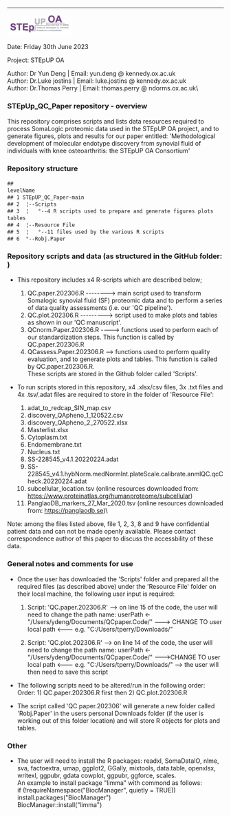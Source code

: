 ---
<img src="STEPUPlogo.png" width="30%" />

Date: Friday 30th June 2023

Project: STEpUP OA

Author: Dr Yun Deng     | Email:  yun.deng @ kennedy.ox.ac.uk\
Author: Dr.Luke jostins | Email:  luke.jostins @ kennedy.ox.ac.uk\
Author: Dr.Thomas Perry | Email:  thomas.perry @ ndorms.ox.ac.uk\


### STEpUp_QC_Paper repository - overview
This repository comprises scripts and lists data resources required to process SomaLogic proteomic data used in the STEpUP OA project, and to generate figures, plots and results for our paper entitled:
'Methodological development of molecular endotype discovery from synovial fluid of individuals with knee osteoarthritis: the STEpUP OA Consortium'


### Repository structure


```
##                                                               levelName
## 1 STEpUP_QC_Paper-main                                                 
## 2  ¦--Scripts                                                          
## 3  ¦   °--4 R scripts used to prepare and generate figures plots tables
## 4  ¦--Resource File                                                    
## 5  ¦   °--11 files used by the various R scripts                       
## 6  °--Robj.Paper
```

### Repository scripts and data (as structured in the GitHub folder: )
* This repository includes x4 R-scripts which are described below;
  1) QC.paper.202306.R --------> main script used to transform Somalogic synovial fluid (SF) proteomic data and to perform a series of data quality assessments (i.e. our 'QC pipeline').
   2) QC.plot.202306.R ---------> script used to make plots and tables as shown in our 'QC manuscript'. 
   3) QCnorm.Paper.202306.R ----> functions used to perform each of our standardization steps. This function is called by QC.paper.202306.R 
   4) QCassess.Paper.202306.R --> functions used to perform quality evaluation, and to generate plots and tables. This function is called by QC.paper.202306.R.\
These scripts are stored in the Github folder called 'Scripts'.

* To run scripts stored in this repository,  x4 .xlsx/csv files, 3x .txt files and 4x .tsv/.adat files are required to store in the folder of 'Resource File': 
   1) adat_to_redcap_SIN_map.csv 
   2) discovery_QApheno_1_120522.csv 
   3) discovery_QApheno_2_270522.xlsx 
   4) Masterlist.xlsx 
   5) Cytoplasm.txt 
   6) Endomembrane.txt 
   7) Nucleus.txt 
   8) SS-228545_v4.1.20220224.adat 
   9) SS-228545_v4.1.hybNorm.medNormInt.plateScale.calibrate.anmlQC.qcCheck.20220224.adat 
   10) subcellular_location.tsv (online resources downloaded from: https://www.proteinatlas.org/humanproteome/subcellular)
   11) PanglaoDB_markers_27_Mar_2020.tsv (online resources downloaded from: https://panglaodb.se)\

Note: among the files listed above, file 1, 2, 3, 8 and 9 have confidential patient data and can not be made openly available. Please contact correspondence author of this paper to discuss the accessbility of these data. 
   
### General notes and comments for use
* Once the user has downloaded the 'Scripts' folder and prepared all the required files (as described above) under the 'Resource File' folder on their local machine, the following user input is required:
  1) Script: 'QC.paper.202306.R'
   --> on line 15 of the code, the user will need to change the path name: userPath <- "/Users/ydeng/Documents/QCpaper.Code/" ---> CHANGE TO user local path <--- e.g. "C:/Users/tperry/Downloads/"

  2) Script: 'QC.plot.202306.R'
   --> on line 14 of the code, the user will need to change the path name: userPath <- "/Users/ydeng/Documents/QCpaper.Code/" --->CHANGE TO user local path <--- e.g. "C:/Users/tperry/Downloads/"
   --> the user will then need to save this script

* The following scripts need to be altered/run in the following order:
   Order: 1) QC.paper.202306.R first then 2) QC.plot.202306.R
* The script called 'QC.paper.202306' will generate a new folder called 'Robj.Paper' in the users personal Downloads folder (if the user is working out of this folder location) and will store R objects for plots and tables.  

### Other
* The user will need to install the R packages:
readxl, SomaDataIO, nlme, sva, factoextra, umap, ggplot2, GGally, mixtools, data.table, openxlsx, writexl, ggpubr, gdata cowplot, ggpubr, ggforce, scales.\
  An example to install package "limma" with commond as follows:\
  if (!requireNamespace("BiocManager", quietly = TRUE))\
  install.packages("BiocManager")\
  BiocManager::install("limma")

